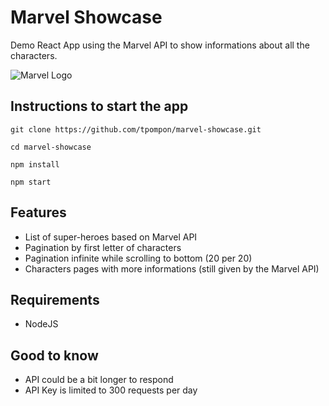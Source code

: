 # Marvel Showcase

Demo React App using the Marvel API to show informations about all the characters.

![Marvel Logo](https://upload.wikimedia.org/wikipedia/commons/thumb/7/71/Marvel-Comics-Logo.svg/411px-Marvel-Comics-Logo.svg.png)

## Instructions to start the app

`git clone https://github.com/tpompon/marvel-showcase.git`

`cd marvel-showcase`

`npm install`

`npm start`

## Features

- List of super-heroes based on Marvel API
- Pagination by first letter of characters
- Pagination infinite while scrolling to bottom (20 per 20)
- Characters pages with more informations (still given by the Marvel API)

## Requirements

- NodeJS

## Good to know

- API could be a bit longer to respond
- API Key is limited to 300 requests per day
